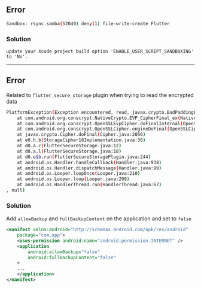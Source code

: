 ## Error

```bash
Sandbox: rsync.samba(52049) deny(1) file-write-create Flutter
```

### Solution

```
update your Xcode project build option 'ENABLE_USER_SCRIPT_SANDBOXING' to 'No'.
```

---

## Error

Related to `flutter_secure_storage` plugin when trying to read the encrypted data

```bash
PlatformException(Exception encountered, read, javax.crypto.BadPaddingException: error:1e000065:Cipher functions:OPENSSL_internal:BAD_DECRYPT
	at com.android.org.conscrypt.NativeCrypto.EVP_CipherFinal_ex(Native Method)
	at com.android.org.conscrypt.OpenSSLEvpCipher.doFinalInternal(OpenSSLEvpCipher.java:152)
	at com.android.org.conscrypt.OpenSSLCipher.engineDoFinal(OpenSSLCipher.java:374)
	at javax.crypto.Cipher.doFinal(Cipher.java:2056)
	at e0.h.b(StorageCipher18Implementation.java:36)
	at d0.a.c(FlutterSecureStorage.java:12)
	at d0.a.l(FlutterSecureStorage.java:18)
	at d0.e$b.run(FlutterSecureStoragePlugin.java:244)
	at android.os.Handler.handleCallback(Handler.java:938)
	at android.os.Handler.dispatchMessage(Handler.java:99)
	at android.os.Looper.loopOnce(Looper.java:210)
	at android.os.Looper.loop(Looper.java:299)
	at android.os.HandlerThread.run(HandlerThread.java:67)
, null)
```

### Solution

Add `allowBackup` and `fullBackupContent` on the application and set to `false`

```xml
<manifest xmlns:android="http://schemas.android.com/apk/res/android"
    package="com.app">
    <uses-permission android:name="android.permission.INTERNET" />
    <application
        android:allowBackup="false"
        android:fullBackupContent="false"
    >
    ...
    </application>
</manifest>
```
